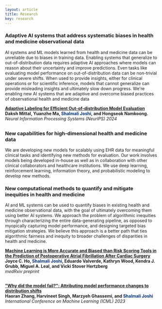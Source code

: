 ```yaml
---
layout: article
title: Research
key: research
---
```



<style>
  .publication {
    display: flex;
    margin-bottom: 30px;
  }

  .publication img {
    width: 500px;
    margin-right: 20px;
    border-radius: 10px;
  }

  .publication .text {
    flex: 1;
  }

  @media (max-width: 800px) {
    .publication {
      flex-direction: column;
    }

    .publication img {
      margin-right: 0;
      margin-bottom: 10px;
      border-radius: 10px;
    }
  }
</style>

<h3>Adaptive AI systems that address systematic biases in health and medicine observational data</h3>

AI systems and ML models learned from health and medicine data can be unreliable due to biases in training data. Enabling systems that generalize to out-of-distribution data requires adaptive AI approaches where models can reason about their uncertainty and improve predictions. Even tasks like evaluating model performance on out-of-distribution data can be non-trivial under severe shifts. When used to provide insights, either for clinical operations or for scientific inference, models that cannot generalize can provide misleading insights and ultimately slow down progress. We're enabling new AI systems that are adaptive and overcome biased practices of observational health and medicine data<br>

<div class="publication">
  <!--img src="assets/images/joshi_aaai_2024.png" alt="Publication Image 1" /-->
  <div class="text">
    <a href="https://openreview.net/pdf?id=uuQQwrjMzb" target="_blank"><strong>Adaptive Labeling for Efficient Out-of-distribution Model Evaluation</strong></a><br>
    <strong>Daksh Mittal, Yuanzhe Ma, <span style="color: #003087;">Shalmali Joshi</span>, and Hongseok Namkoong.</strong><br>
    <i>Neural Information Processing Systems (NeurIPS) 2024</i><br>
  </div>
</div>


<h3>New capabilities for high-dimensional health and medicine data</h3>

We are developing new models for scalably using EHR data for meaningful clinical tasks and identifying new methods for evaluation. Our work involves models being developed in-house as well as in collaboration with other clinical collaborators and healthcare institutions. We use deep learning, reinforcement learning, information theory, and probabilistic modeling to develop new methods.<br>

<!--div class="publication">
  <div class="text">
    <a href="https://openreview.net/pdf?id=sMiSQP8zmr" target="_blank">
      <strong>Does multimodality help in deep learning-based structural heart disease detection?</strong>
    </a><br>
    <strong><span style="color: #003087;">Young Sang Choi</span>, <span style="color: #003087;">Shalmali Joshi</span>, Linyuan Jing, and Pierre Elias</strong><br>
    <i>Medical Imaging with Deep Learning (MIDL) 2024 (Short Paper Track)</i><br>
  </div>
</div-->

<h3>New computational methods to quantify and mitigate inequities in health and medicine</h3>

AI and ML systems can be used to quantify biases in existing health and medicine observational data, with the goal of ultimately overcoming them using better AI systems. We approach the problem of algorithmic inequities through characterizing the entire data-generating pipeline, as opposed to myopically capturing model performance, and designing targeted bias mitigation strategies. We believe this approach is a better path that ties algorithmic fairness and inequity to broader challenges of disparities in health and medicine.<br>

<div class="publication">
  <div class="text">
    <a href="https://www.medrxiv.org/content/10.1101/2024.07.05.24310013v1" target="_blank">
      <strong>Machine Learning is More Accurate and Biased than Risk Scoring Tools in the Prediction of Postoperative Atrial Fibrillation After Cardiac Surgery</strong>
    </a><br>
    <strong>Joyce C. Ho, <span style="color: #003087;">Shalmali Joshi</span>, Eduardo Valverde, Kathryn Wood, Kendra J. Grubb, Miguel A. Leal, and Vicki Stover Hertzberg</strong><br>
    <i>medRxiv preprint</i><br>
  </div>
</div>

<div class="publication">
  <div class="text">
    <a href="https://proceedings.mlr.press/v202/zhang23ai/zhang23ai.pdf" target="_blank">
      <strong>"Why did the model fail?": Attributing model performance changes to distribution shifts</strong>
    </a><br>
    <strong>Haoran Zhang, Harvineet Singh, Marzyeh Ghassemi, and <span style="color: #003087;">Shalmali Joshi</span></strong><br>
    <i>International Conference on Machine Learning (ICML) 2023</i><br>
  </div>
</div>